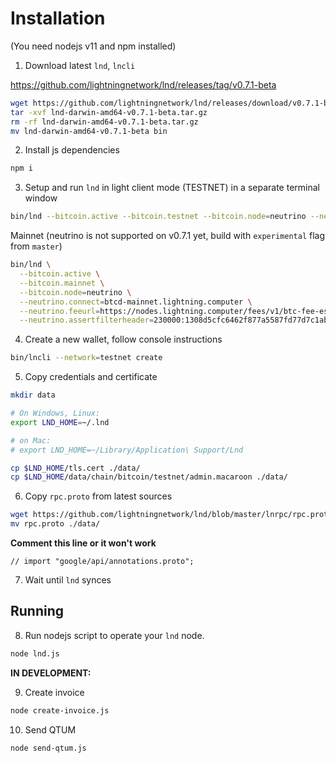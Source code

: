 # Installation

(You need nodejs v11 and npm installed)

1. Download latest `lnd`, `lncli`

https://github.com/lightningnetwork/lnd/releases/tag/v0.7.1-beta

```bash
wget https://github.com/lightningnetwork/lnd/releases/download/v0.7.1-beta/lnd-darwin-amd64-v0.7.1-beta.tar.gz
tar -xvf lnd-darwin-amd64-v0.7.1-beta.tar.gz
rm -rf lnd-darwin-amd64-v0.7.1-beta.tar.gz
mv lnd-darwin-amd64-v0.7.1-beta bin
```

2. Install js dependencies

```bash
npm i
```

3. Setup and run `lnd` in light client mode (TESTNET) in a separate terminal window

```bash
bin/lnd --bitcoin.active --bitcoin.testnet --bitcoin.node=neutrino --neutrino.connect=btcd-testnet.lightning.computer --neutrino.feeurl=https://nodes.lightning.computer/fees/v1/btc-fee-estimates.json
```

Mainnet (neutrino is not supported on v0.7.1 yet, build with `experimental` flag from `master`)

```bash
bin/lnd \
  --bitcoin.active \
  --bitcoin.mainnet \
  --bitcoin.node=neutrino \
  --neutrino.connect=btcd-mainnet.lightning.computer \
  --neutrino.feeurl=https://nodes.lightning.computer/fees/v1/btc-fee-estimates.json \
  --neutrino.assertfilterheader=230000:1308d5cfc6462f877a5587fd77d7c1ab029d45e58d5175aaf8c264cee9bde760
```

4. Create a new wallet, follow console instructions

```bash
bin/lncli --network=testnet create
```

5. Copy credentials and certificate

```bash
mkdir data

# On Windows, Linux:
export LND_HOME=~/.lnd

# on Mac:
# export LND_HOME=~/Library/Application\ Support/Lnd

cp $LND_HOME/tls.cert ./data/
cp $LND_HOME/data/chain/bitcoin/testnet/admin.macaroon ./data/
```

6. Copy `rpc.proto` from latest sources

```bash
wget https://github.com/lightningnetwork/lnd/blob/master/lnrpc/rpc.proto
mv rpc.proto ./data/
```

**Comment this line or it won't work**

```
// import "google/api/annotations.proto";
```

7. Wait until `lnd` synces

## Running

8. Run nodejs script to operate your `lnd` node.

```bash
node lnd.js
```

**IN DEVELOPMENT:**

9. Create invoice

```bash
node create-invoice.js
```

10. Send QTUM

```bash
node send-qtum.js
```
